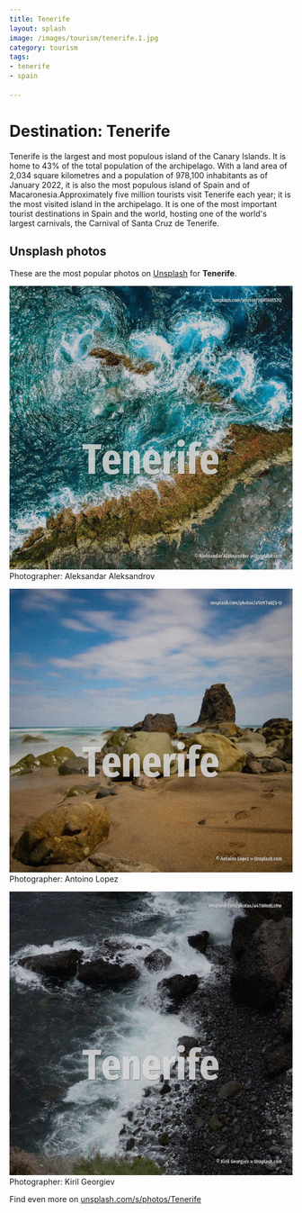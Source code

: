 ```yaml
---
title: Tenerife
layout: splash
image: /images/tourism/tenerife.1.jpg
category: tourism
tags:
- tenerife
- spain

---
```

# Destination: Tenerife

Tenerife  is the largest and most populous island of the Canary Islands. It is home to 43% of the total population of the archipelago. With a land area of 2,034 square kilometres  and a population of 978,100 inhabitants as of January  2022, it is also the most populous island of Spain and of Macaronesia.Approximately five million  tourists visit Tenerife each year; it is the most visited island in the archipelago. It is one of the most important tourist destinations in Spain and the world, hosting one of the  world's largest carnivals, the Carnival of Santa Cruz de Tenerife.  

 
## Unsplash photos
These are the most popular photos on [Unsplash](https://unsplash.com) for **Tenerife**.
 
![Tenerife](/images/tourism/tenerife.1.jpg)
Photographer:  Aleksandar Aleksandrov
 
![Tenerife](/images/tourism/tenerife.2.jpg)
Photographer:  Antoino Lopez
 
![Tenerife](/images/tourism/tenerife.3.jpg)
Photographer:  Kiril Georgiev
 
Find even more on [unsplash.com/s/photos/Tenerife](https://unsplash.com/s/photos/Tenerife)
 
